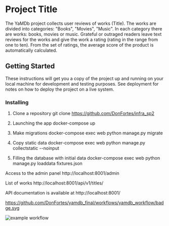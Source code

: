 

# Project Title

The YaMDb project collects user reviews of works (Title). The works are divided into categories: "Books", "Movies", "Music". In each category there are works: books, movies or music. Grateful or outraged readers leave text reviews for the works and give the work a rating (rating in the range from one to ten). From the set of ratings, the average score of the product is automatically calculated.

## Getting Started

These instructions will get you a copy of the project up and running on your local machine for development and testing purposes. See deployment for notes on how to deploy the project on a live system.

### Installing

1. Clone a repository
git clone https://github.com/DonFortes/infra_sp2

2. Launching the app
docker-compose up

3. Make migrations
docker-compose exec web python manage.py migrate

4. Copy static data
docker-compose exec web python manage.py collectstatic --noinput

5. Filling the database with initial data
docker-compose exec web python manage.py loaddata fixtures.json 


Access to the admin panel
http://localhost:8001/admin


List of works
http://localhost:8001/api/v1/titles/


API documentation is available at
http://localhost:8001/


https://github.com/DonFortes/yamdb_final/workflows/yamdb_workflow/badge.svg

![example workflow](https://github.com/DonFortes/yamdb_final/actions/workflows/yamdb_workflow.yaml/badge.svg)
